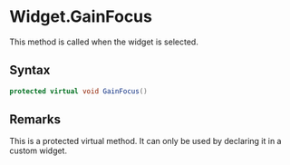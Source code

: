 # Widget.GainFocus

This method is called when the widget is selected.

## Syntax

```csharp
protected virtual void GainFocus()
```

## Remarks

This is a protected virtual method. It can only be used by declaring it in a custom widget.